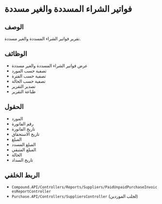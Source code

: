 # فواتير الشراء المسددة والغير مسددة

## الوصف
تقرير فواتير الشراء المسددة والغير مسددة.

## الوظائف
- عرض فواتير الشراء المسددة والغير مسددة
- تصفية حسب المورد
- تصفية حسب الفترة
- تصفية حسب الحالة
- تصدير التقرير
- طباعة التقرير

## الحقول
- المورد
- رقم الفاتورة
- تاريخ الفاتورة
- تاريخ الاستحقاق
- المبلغ
- المبلغ المسدد
- المبلغ المتبقي
- الحالة
- تاريخ السداد

## الربط الخلفي
- `Compound.API/Controllers/Reports/Suppliers/PaidUnpaidPurchaseInvoicesReportController`
- `Purchase.API/Controllers/SuppliersController` (لجلب الموردين)
